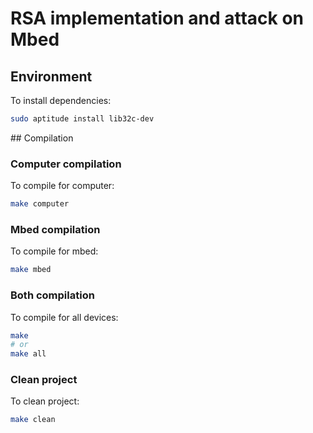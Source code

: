 # RSA implementation and attack on Mbed

## Environment

To install dependencies:
```sh
sudo aptitude install lib32c-dev
```

## Compilation

### Computer compilation

To compile for computer:
```sh
make computer
```

### Mbed compilation

To compile for mbed:
```sh
make mbed
```

### Both compilation

To compile for all devices:
```sh
make
# or
make all
```

### Clean project

To clean project:
```sh
make clean
```

